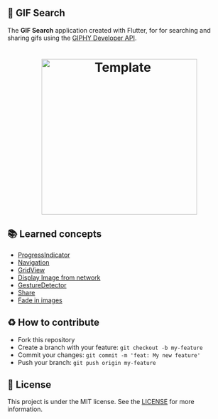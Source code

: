 ## :iphone: GIF Search

The **GIF Search** application created with Flutter, for for searching and sharing gifs using the [GIPHY Developer API](https://developers.giphy.com/).

<h1 align="center">
    <img alt="Template" src="./assets/gif-search.gif" width="350px" />
</h1>
 
## :books: Learned concepts
- [ProgressIndicator](https://api.flutter.dev/flutter/material/ProgressIndicator-class.html) 
- [Navigation](https://flutter.dev/docs/cookbook/navigation)
- [GridView](https://api.flutter.dev/flutter/widgets/GridView-class.html) 
- [Display Image from network](https://flutter.dev/docs/cookbook/images/network-image)
- [GestureDetector](https://api.flutter.dev/flutter/widgets/GestureDetector-class.html)
- [Share](https://pub.dev/packages/share)
- [Fade in images](https://flutter.dev/docs/cookbook/images/fading-in-images)

## :recycle: How to contribute  
- Fork this repository
- Create a branch with your feature: `git checkout -b my-feature`
- Commit your changes: `git commit -m 'feat: My new feature'`
- Push your branch: `git push origin my-feature`

## :memo: License  
This project is under the MIT license. See the [LICENSE](LICENSE)  for more information.